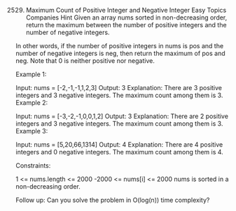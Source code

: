 2529. Maximum Count of Positive Integer and Negative Integer
Easy
Topics
Companies
Hint
Given an array nums sorted in non-decreasing order, return the maximum between the number of positive integers and the number of negative integers.

In other words, if the number of positive integers in nums is pos and the number of negative integers is neg, then return the maximum of pos and neg.
Note that 0 is neither positive nor negative.

 

Example 1:

Input: nums = [-2,-1,-1,1,2,3]
Output: 3
Explanation: There are 3 positive integers and 3 negative integers. The maximum count among them is 3.
Example 2:

Input: nums = [-3,-2,-1,0,0,1,2]
Output: 3
Explanation: There are 2 positive integers and 3 negative integers. The maximum count among them is 3.
Example 3:

Input: nums = [5,20,66,1314]
Output: 4
Explanation: There are 4 positive integers and 0 negative integers. The maximum count among them is 4.
 

Constraints:

1 <= nums.length <= 2000
-2000 <= nums[i] <= 2000
nums is sorted in a non-decreasing order.
 

Follow up: Can you solve the problem in O(log(n)) time complexity?